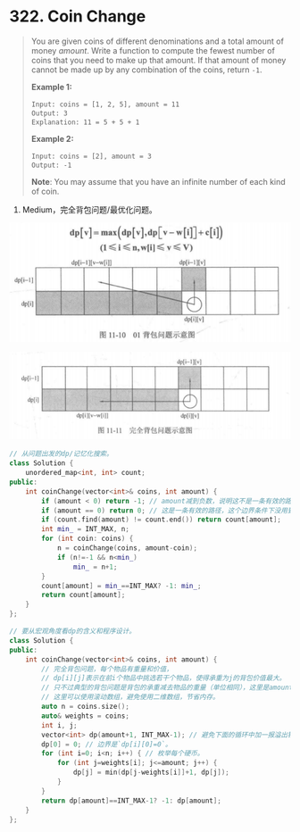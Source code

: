 # 322. Coin Change

> You are given coins of different denominations and a total amount of money *amount*. Write a function to compute the fewest number of coins that you need to make up that amount. If that amount of money cannot be made up by any combination of the coins, return `-1`.
>
> **Example 1:**
>
> ```
> Input: coins = [1, 2, 5], amount = 11
> Output: 3 
> Explanation: 11 = 5 + 5 + 1
> ```
>
> **Example 2:**
>
> ```
> Input: coins = [2], amount = 3
> Output: -1
> ```
>
> **Note**:
> You may assume that you have an infinite number of each kind of coin.

1. Medium，完全背包问题/最优化问题。

![](../img/322.1.png)

![](../img/322.2.png)

```cpp
// 从问题出发的dp/记忆化搜索。
class Solution {
    unordered_map<int, int> count;
public:
    int coinChange(vector<int>& coins, int amount) {
        if (amount < 0) return -1; // amount减到负数，说明这不是一条有效的路径，返回-1来表示。
        if (amount == 0) return 0; // 这是一条有效的路径，这个边界条件下没用到任何硬币，返回0。
        if (count.find(amount) != count.end()) return count[amount];
        int min_ = INT_MAX, n;
        for (int coin: coins) {
            n = coinChange(coins, amount-coin);
            if (n!=-1 && n<min_)
                min_ = n+1;
        }
        count[amount] = min_==INT_MAX? -1: min_;
        return count[amount];
    }
};
```

```cpp
// 要从宏观角度看dp的含义和程序设计。
class Solution {
public:
    int coinChange(vector<int>& coins, int amount) {
        // 完全背包问题，每个物品有重量和价值，
        // dp[i][j]表示在前i个物品中挑选若干个物品，使得承重为j的背包价值最大。
        // 只不过典型的背包问题是背包的承重减去物品的重量（单位相同），这里是amount减去硬币的面值（单位相同），然后根据问题，每个硬币的value都是1。dp[i][j]表示在前i个硬币中挑选若干个硬币，使得将数额j消耗为0的硬币数最少，如果在前i个硬币中无法挑选出使得数额j消耗为0的硬币组合，则dp[i][j]为INT_MAX。
        // 这里可以使用滚动数组，避免使用二维数组，节省内存。
        auto n = coins.size();
        auto& weights = coins;
        int i, j;
        vector<int> dp(amount+1, INT_MAX-1); // 避免下面的循环中加一报溢出错误。
        dp[0] = 0; // 边界是`dp[i][0]=0`。
        for (int i=0; i<n; i++) { // 枚举每个硬币。
            for (int j=weights[i]; j<=amount; j++) {
                dp[j] = min(dp[j-weights[i]]+1, dp[j]);
            }
        }
        return dp[amount]==INT_MAX-1? -1: dp[amount];
    }
};
```

